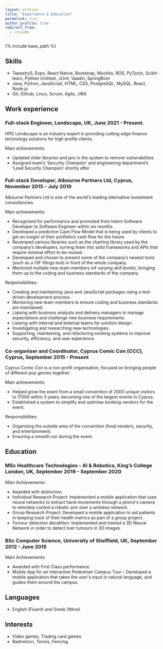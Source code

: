 ```yaml
---
layout: archive
title: "Experience & Education"
permalink: /cv/
author_profile: true
redirect_from:
  - /resume
---
```


{% include base_path %}

## Skills
  * Tapestry5, Expo, React Native, Bootstrap, Mockito, ROS, PyTorch, Scikit-learn, Python Unittest, JUnit, Vaadin, SpringBoot
  * Java, Python, JavaScript, HTML, CSS, PostgreSQL, MySQL, React, Node.js
  * Git, Github, Linux, Scrum, Agile, JIRA


## Work experience

### Full-stack Engineer, Lendscape, UK, June 2021 - Present.

  HPD Lendscape is an industry expert in providing cutting edge finance technology solutions for high profile clients.
  
  Main achievements:
  * Updated older libraries and jars in the system to remove vulnerabilities
  * Assigned team’s ‘Security Champion’ and engineering department’s ‘Lead Security Champion’ shortly after
  

### Full-stack Developer, Albourne Partners Ltd, Cyprus, November 2015 - July 2019    

  Albourne Partners Ltd is one of the world's leading alternative investment consultancies.

  Main achievements:
  * Recognised for performance and promoted from Intern Software Developer to Software Engineer within six months.
  * Developed a predictive Cash Flow Model that is being used by clients to get an insight of their portfolio’s cash flow for the future.
  * Revamped various libraries such as the charting library used by the company’s developers, turning them into solid frameworks and APIs that require minimal effort to be reused.
  * Developed and chosen to present some of the company’s newest tools (such as a 13F filings tool) in front of the whole company.
  * Mentored multiple new team members (of varying skill levels), bringing them up to the coding and business standards of the company.

  Responsibilities:
  * Creating and maintaining Java and JavaScript packages using a test-driven development process.
  * Mentoring new team members to ensure coding and business standards are maintained.
  * Liaising with business analysts and delivery managers to manage expectations and challenge new business requirements.
  * Liaising with internal and external teams for solution design.
  * Investigating and researching new technologies.
  * Supporting, maintaining, and refactoring existing systems to improve security, efficiency, and user experience.

### Co-organiser and Coordinator, Cyprus Comic Con (CCC), Cyprus, September 2015 - Present

  Cyprus Comic Con is a non-profit organisation, focused on bringing people of different pop genres together. 

  Main achievements:
  * Helped grow the event from a small convention of 2000 unique visitors to 17000 within 3 years, becoming one of the largest events in Cyprus.
  * Established a system to simplify and optimise booking vendors for the event.

  Responsibilities:
  * Organising the outside area of the convention (food vendors, security, and entertainment).
  * Ensuring a smooth run during the event.

## Education

### MSc Healthcare Technologies - AI & Robotics, King’s College London, UK, September 2019 - September 2020

  Main Achievements:
  * Awarded with distinction.
  * Individual Research Project: Implemented a mobile application that uses neural networks to extract hand movements through a phone's camera to remotely control a robotic arm over a wireless network.
  * Group Research Project: Developed a mobile application to aid patients in keeping track of their health metrics as part of a group project. 
  * Tumour detection decathlon: Implemented and trained a 3D Neural Network in order to detect liver tumours in 3D images.

### BSc Computer Science, University of Sheffield, UK, September 2012 - June 2015

  Main Achievements:
  * Awarded with First Class performance.
  * Mobile App for an Interactive Pedestrian Campus Tour – Developed a mobile application that takes the user's input in natural language, and guides them around the campus.

## Languages
  * English (Fluent) and Greek (Ntive)

## Interests
  * Video games, Trading card games
  * Badminton, Tennis, Fencing

